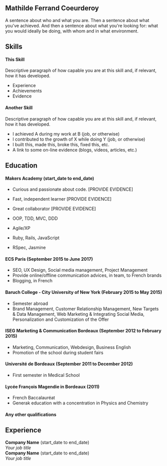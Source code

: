 ## Mathilde Ferrand Coeurderoy

A sentence about who and what you are. Then a sentence about what you've achieved. And then a sentence about what you're looking for: what you would ideally be doing, with whom and in what environment.

## Skills

#### This Skill

Descriptive paragraph of how capable you are at this skill and, if relevant, how it has developed.

- Experience
- Achievements
- Evidence

#### Another Skill

Descriptive paragraph of how capable you are at this skill and, if relevant, how it has developed.

- I achieved A during my work at B (job, or otherwise)
- I contributed to the growth of X while doing Y (job, or otherwise)
- I built this, made this, broke this, fixed this, etc.
- A link to some on-line evidence (blogs, videos, articles, etc.)

## Education

#### Makers Academy (start_date to end_date)

- Curious and passionate about code. [PROVIDE EVIDENCE]
- Fast, independent learner [PROVIDE EVIDENCE]
- Great collaborator [PROVIDE EVIDENCE]

- OOP, TDD, MVC, DDD
- Agile/XP
- Ruby, Rails, JavaScript
- RSpec, Jasmine

#### ECS Paris (September 2015 to June 2017)

- SEO, UX Design, Social media management, Project Management
- Provide online/offline communication advices, in team, to French brands
- Blogging, in French

#### Baruch College - City University of New York (February 2015 to May 2015)

- Semester abroad
- Brand Management, Customer Relationship Management, New Targets & Data Management, Web Marketing & Integrating Social Media, Personalization and Customization of the Offer

#### ISEG Marketing & Communication Bordeaux (September 2012 to February 2015)

- Marketing, Communication, Webdesign, Business English
- Promotion of the school during student fairs

#### Université de Bordeaux (September 2011 to December 2012)

- First semester in Medical School

#### Lycée François Magendie in Bordeaux (2011)

- French Baccalauréat
- Generak education with a concentration in Physics and Chemistry

#### Any other qualifications

## Experience

**Company Name** (start_date to end_date)    
*Your job title*  
**Company Name** (start_date to end_date)   
*Your job title*  
